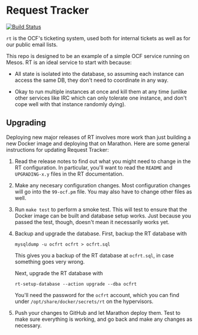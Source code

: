 # Request Tracker

[![Build Status](https://jenkins.ocf.berkeley.edu/buildStatus/icon?job=rt/master)](https://jenkins.ocf.berkeley.edu/job/rt/job/master/)

`rt` is the OCF's ticketing system, used both for internal tickets as well as
for our public email lists.

This repo is designed to be an example of a simple OCF service running on
Mesos. RT is an ideal service to start with because:

* All state is isolated into the database, so assuming each instance can access
  the same DB, they don't need to coordinate in any way.

* Okay to run multiple instances at once and kill them at any time (unlike
  other services like IRC which can only tolerate one instance, and don't cope
  well with that instance randomly dying).


## Upgrading

Deploying new major releases of RT involves more work than just building a new
Docker image and deploying that on Marathon. Here are some general instructions
for updating Request Tracker:

1.  Read the release notes to find out what you might need to change in the RT
    configuration. In particular, you'll want to read the `README` and
    `UPGRADING-x.y` files in the RT documentation.

2.  Make any necesary configuration changes. Most configuration changes will go
    into the `99-ocf.pm` file. You may also have to change other files as well.

3.  Run `make test` to perform a smoke test. This will test to ensure that the
    Docker image can be built and database setup works. Just because you passed
    the test, though, doesn't mean it necessarily works yet.

4.  Backup and upgrade the database. First, backup the RT database with

        mysqldump -u ocfrt ocfrt > ocfrt.sql

    This gives you a backup of the RT database at `ocfrt.sql`, in case
    something goes very wrong.

    Next, upgrade the RT database with

        rt-setup-database --action upgrade --dba ocfrt

    You'll need the password for the `ocfrt` account, which you can find under
    `/opt/share/docker/secrets/rt` on the hypervisors.

5.  Push your changes to GitHub and let Marathon deploy them. Test to make sure
    everything is working, and go back and make any changes as necessary.
